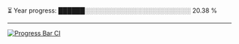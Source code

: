 
⏳ Year progress: ██████░░░░░░░░░░░░░░░░░░░░░░░░ 20.38 %

---

[![Progress Bar CI](https://github.com/thatoranzhevyy/thatoranzhevyy/actions/workflows/node.js.yml/badge.svg)](https://github.com/thatoranzhevyy/thatoranzhevyy/actions/workflows/node.js.yml)

